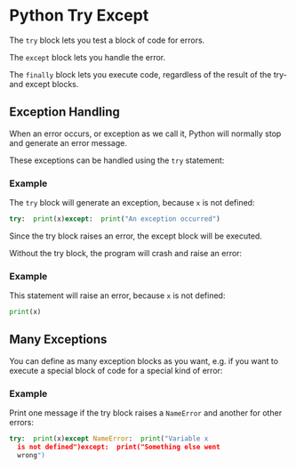 
Python Try Except
=================


The `try` block lets you test a 
block of code for errors.


The `except` block lets you 
handle the error.


The `finally` block lets you 
execute code, regardless of the result of the try- and except blocks.


Exception Handling
------------------


When an error occurs, or exception as we call it, Python will normally stop and 
generate an error message.


These exceptions can be handled using the `try` statement:



### Example


The `try` block will generate an exception, 
 because `x` is not defined:



```python
try:  print(x)except:  print("An exception occurred")
```


Since the try block raises an error, the except block will be executed.


Without the try block, the program will crash and raise an error:



### Example


This statement will raise an error, 
 because `x` is not defined:



```python
print(x)
```


Many Exceptions
---------------


You can define as many exception blocks as you want, e.g. if you want to execute a 
special block of code for a special kind of error:



### Example


Print one message if the try block raises a `NameError` and another 
 for other errors:



```python
try:  print(x)except NameError:  print("Variable x 
  is not defined")except:  print("Something else went 
  wrong")
```



